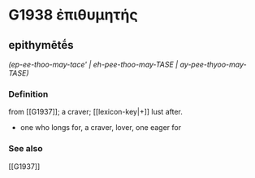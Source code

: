 # G1938 ἐπιθυμητής

## epithymētḗs

_(ep-ee-thoo-may-tace' | eh-pee-thoo-may-TASE | ay-pee-thyoo-may-TASE)_

### Definition

from [[G1937]]; a craver; [[lexicon-key|+]] lust after.

- one who longs for, a craver, lover, one eager for

### See also

[[G1937]]

